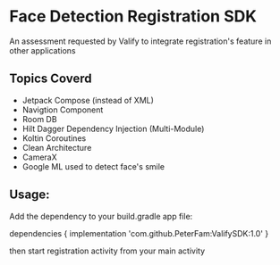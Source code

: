 Face Detection Registration SDK
============================

An assessment requested by Valify to integrate registration's feature in other applications

## Topics Coverd ##

* Jetpack Compose (instead of XML)
* Navigtion Component
* Room DB
* Hilt Dagger Dependency Injection (Multi-Module)
* Koltin Coroutines
* Clean Architecture
* CameraX
* Google ML used to detect face's smile


 Usage:
 ------------
 Add the dependency to your build.gradle app file:

 dependencies {
	        implementation 'com.github.PeterFam:ValifySDK:1.0'
	}


 then start registration activity from your main activity

 
